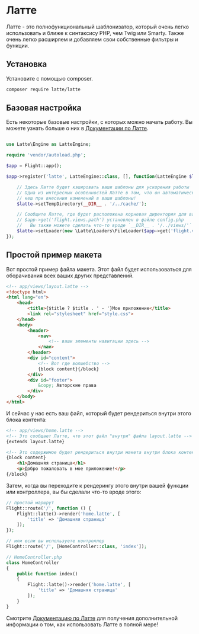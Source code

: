 # Латте

Латте - это полнофункциональный шаблонизатор, который очень легко использовать и ближе к синтаксису PHP, чем Twig или Smarty. Также очень легко расширяем и добавляем свои собственные фильтры и функции.

## Установка

Установите с помощью composer.

```bash
composer require latte/latte
```

## Базовая настройка

Есть некоторые базовые настройки, с которых можно начать работу. Вы можете узнать больше о них в [Документации по Латте](https://latte.nette.org/en/guide).

```php

use Latte\Engine as LatteEngine;

require 'vendor/autoload.php';

$app = Flight::app();

$app->register('latte', LatteEngine::class, [], function(LatteEngine $latte) use ($app) {

	// Здесь Латте будет кэшировать ваши шаблоны для ускорения работы
	// Одна из интересных особенностей Латте в том, что он автоматически обновляет
	// кеш при внесении изменений в ваши шаблоны!
	$latte->setTempDirectory(__DIR__ . '/../cache/');

	// Сообщите Латте, где будет расположена корневая директория для ваших представлений.
	// $app->get('flight.views.path') установлен в файле config.php
	//   Вы также можете сделать что-то вроде `__DIR__ . '/../views/'`
	$latte->setLoader(new \Latte\Loaders\FileLoader($app->get('flight.views.path')));
});
```

## Простой пример макета

Вот простой пример файла макета. Этот файл будет использоваться для оборачивания всех ваших других представлений.

```html
<!-- app/views/layout.latte -->
<!doctype html>
<html lang="en">
	<head>
		<title>{$title ? $title . ' - '}Мое приложение</title>
		<link rel="stylesheet" href="style.css">
	</head>
	<body>
		<header>
			<nav>
				<!-- ваши элементы навигации здесь -->
			</nav>
		</header>
		<div id="content">
			<!-- Вот где волшебство -->
			{block content}{/block}
		</div>
		<div id="footer">
			&copy; Авторские права
		</div>
	</body>
</html>
```

И сейчас у нас есть ваш файл, который будет рендериться внутри этого блока контента:

```html
<!-- app/views/home.latte -->
<!-- Это сообщает Латте, что этот файл "внутри" файла layout.latte -->
{extends layout.latte}

<!-- Это содержимое будет рендериться внутри макета внутри блока контента -->
{block content}
	<h1>Домашняя страница</h1>
	<p>Добро пожаловать в мое приложение!</p>
{/block}
```

Затем, когда вы переходите к рендерингу этого внутри вашей функции или контроллера, вы бы сделали что-то вроде этого:

```php
// простой маршрут
Flight::route('/', function () {
	Flight::latte()->render('home.latte', [
		'title' => 'Домашняя страница'
	]);
});

// или если вы используете контроллер
Flight::route('/', [HomeController::class, 'index']);

// HomeController.php
class HomeController
{
	public function index()
	{
		Flight::latte()->render('home.latte', [
			'title' => 'Домашняя страница'
		]);
	}
}
```

Смотрите [Документацию по Латте](https://latte.nette.org/en/guide) для получения дополнительной информации о том, как использовать Латте в полной мере!